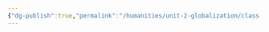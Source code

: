 ```yaml
---
{"dg-publish":true,"permalink":"/humanities/unit-2-globalization/class-notes/3-29-08-2022-annotation-of-globalisation-resource/","dgHomeLink":true,"dgPassFrontmatter":false}
---
```


